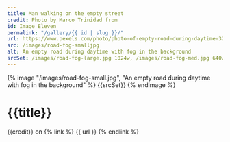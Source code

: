 ```yaml
---
title: Man walking on the empty street
credit: Photo by Marco Trinidad from
id: Image Eleven
permalink: "/gallery/{{ id | slug }}/"
url: https://www.pexels.com/photo/photo-of-empty-road-during-daytime-3295140/
src: /images/road-fog-smalljpg
alt: An empty road during daytime with fog in the background
srcSet: /images/road-fog-large.jpg 1024w, /images/road-fog-med.jpg 640w, /images/road-fog-small.jpg 320w
---
```


{% image "/images/road-fog-small.jpg", "An empty road during daytime with fog in the background" %}
{{srcSet}}
{% endimage %}

# {{title}}

{{credit}} on {% link %} {{ url }} {% endlink %}